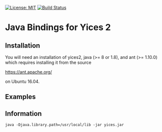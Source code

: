 [![License: MIT](https://img.shields.io/badge/License-MIT-yellow.svg)](https://opensource.org/licenses/MIT)
[![Build Status](https://travis-ci.org/SRI-CSL/yices2_java_bindings.svg?branch=master)](https://travis-ci.org/SRI-CSL/yices2_java_bindings)


#  Java Bindings for Yices 2

## Installation

You will need an installation of yices2, java (>= 8 or 1.8), and ant (>= 1.10.0) which requires
installing it from the source

https://ant.apache.org/

on Ubuntu 16.04.


## Examples


## Information


```
java -Djava.library.path=/usr/local/lib -jar yices.jar
```
